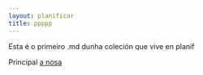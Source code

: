 ```yaml
---
layout: planificar
title: ppppp
---
```


Esta é o primeiro .md dunha coleción que vive en planif


Principal [a nosa](https://irocho.wordpress.com)
